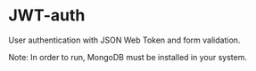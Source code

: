 # JWT-auth
User authentication with JSON Web Token and form validation.


Note: In order to run, MongoDB must be installed in your system.
